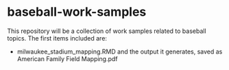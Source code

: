 # baseball-work-samples

This repository will be a collection of work samples related to baseball topics. The first items included are:

* milwaukee_stadium_mapping.RMD and the output it generates, saved as American Family Field Mapping.pdf
